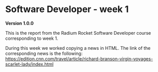 # Software Developer - week 1

**Version 1.0.0**

This is the report from the Radium Rocket Software Developer course corresponding to week 1.

During this week we worked copying a news in HTML.
The link of the corresponding news is the following:
https://edition.cnn.com/travel/article/richard-branson-virgin-voyages-scarlet-lady/index.html